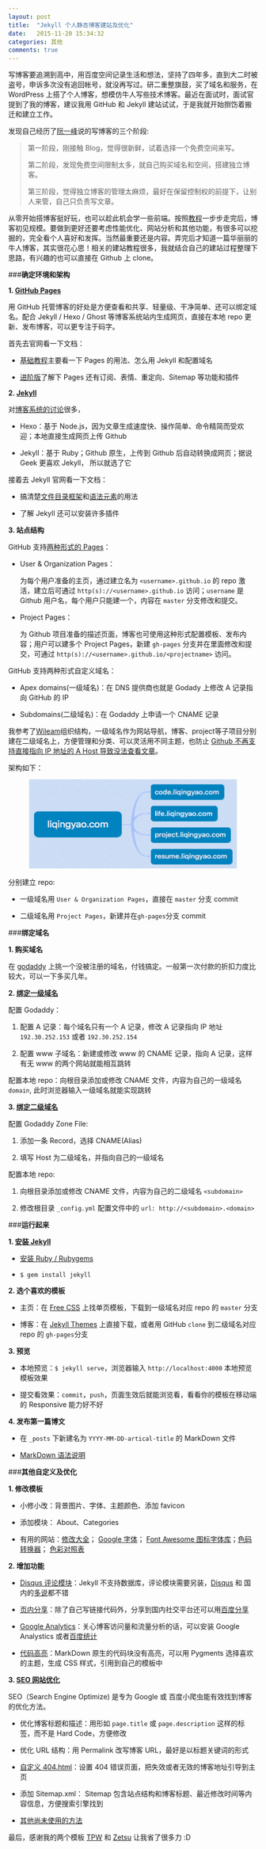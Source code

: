 ```yaml
---
layout: post
title:  "Jekyll 个人静态博客建站及优化"
date:   2015-11-20 15:34:32
categories: 其他
comments: true
---
```

写博客要追溯到高中，用百度空间记录生活和想法，坚持了四年多，直到大二时被盗号，申诉多次没有追回帐号，就没再写过。研二重整旗鼓，买了域名和服务，在 WordPress 上搭了个人博客，想模仿牛人写些技术博客。最近在面试时，面试官提到了我的博客，建议我用 GitHub 和 Jekyll 建站试试，于是我就开始捯饬着搬迁和建立工作。

发现自己经历了[阮一峰](http://www.ruanyifeng.com/blog/2012/08/blogging_with_jekyll.html)说的写博客的三个阶段:

>第一阶段，刚接触 Blog，觉得很新鲜，试着选择一个免费空间来写。
>
>第二阶段，发现免费空间限制太多，就自己购买域名和空间，搭建独立博客。
>
>第三阶段，觉得独立博客的管理太麻烦，最好在保留控制权的前提下，让别人来管，自己只负责写文章。

从零开始搭博客挺好玩，也可以趁此机会学一些前端。按照[教程](http://beiyuu.com/github-pages/)一步步走完后，博客初见规模。要做到更好还要考虑性能优化、网站分析和其他功能，有很多可以挖掘的，完全看个人喜好和发挥。当然最重要还是内容。弄完后才知道一篇华丽丽的牛人博客，其实很花心思！相关的建站教程很多，我就结合自己的建站过程整理下思路，有兴趣的也可以直接在 Github 上 clone。

###**确定环境和架构**

**1. [GitHub Pages](https://pages.github.com/)**

用 GitHub 托管博客的好处是方便查看和共享、轻量级、干净简单、还可以绑定域名。配合 Jekyll / Hexo / Ghost 等博客系统站内生成网页，直接在本地 repo 更新、发布博客，可以更专注于码字。

首先去官网看一下文档：

- [基础教程](https://help.github.com/categories/github-pages-basics/)主要看一下 Pages 的用法、怎么用 Jekyll 和配置域名

- [进阶版](https://help.github.com/categories/github-pages-features/)了解下 Pages 还有订阅、表情、重定向、Sitemap 等功能和插件

**2. [Jekyll](http://jekyllrb.com/)**

对[博客系统的讨论](http://www.zhihu.com/question/21981094)很多，

- Hexo：基于 Node.js，因为文章生成速度快、操作简单、命令精简而受欢迎；本地直接生成网页上传 Github

- Jekyll：基于 Ruby；Github 原生，上传到 Github 后自动转换成网页；据说 Geek 更喜欢 Jekyll， 所以就选了它

接着去 Jekyll 官网看一下文档：

- 搞清楚[文件目录框架](http://jekyllrb.com/docs/structure/)和[语法元素](http://jekyllrb.com/docs/frontmatter/)的用法

- 了解 Jekyll 还可以安装许多插件

**3. 站点结构**

GitHub 支持[两种形式的 Pages](https://help.github.com/articles/user-organization-and-project-pages/)：

- User & Organization Pages：

  为每个用户准备的主页，通过建立名为 `<username>.github.io` 的 repo 激活，建立后可通过 `http(s)://<username>.github.io` 访问；`username` 是 Github 用户名，每个用户只能建一个，内容在 `master` 分支修改和提交。
- Project Pages：

  为 Github 项目准备的描述页面，博客也可使用这种形式配置模板、发布内容；用户可以建多个 Project Pages，新建 `gh-pages` 分支并在里面修改和提交，可通过 `http(s)://<username>.github.io/<projectname>` 访问。

GitHub 支持两种形式自定义域名：

- Apex domains(一级域名)：在 DNS 提供商也就是 Godady 上修改 A 记录指向 GitHub 的 IP

- Subdomains(二级域名)：在 Godaddy 上申请一个 CNAME 记录

我参考了[Wileam](http://http://www.wileam.com)组织结构，一级域名作为网站导航，博客、project等子项目分别建在二级域名上，方便管理和分类、可以灵活用不同主题，也防止 [Github 不再支持直接指向 IP 地址的 A Host 导致没法查看文章](http://myweb.jowai.info/bind-subdomain-on-godaddy-for-github-pages/)。

架构如下：

<p align="center">
  <img width="420px" height="180px" src="/images/structure.png"/>
</p>

分别建立 repo:

- 一级域名用 `User & Organization Pages`，直接在 `master` 分支 commit

- 二级域名用 `Project Pages`，新建并在`gh-pages`分支 commit

###**绑定域名**

**1. 购买域名**

在 [godaddy](https://www.godaddy.com/) 上挑一个没被注册的域名，付钱搞定。一般第一次付款的折扣力度比较大，可以一下多买几年。

**2. [绑定一级域名](https://help.github.com/articles/tips-for-configuring-an-a-record-with-your-dns-provider/)**

配置 Godaddy：

  1. 配置 A 记录：每个域名只有一个 A 记录，修改 A 记录指向 IP 地址 `192.30.252.153` 或者 `192.30.252.154`

  2. 配置 www 子域名：新建或修改 www 的 CNAME 记录，指向 A 记录，这样有无 www 的两个网站就能相互跳转

配置本地 repo：向根目录添加或修改 CNAME 文件，内容为自己的一级域名 `domain`, 此时浏览器输入一级域名就能实现跳转

**3. [绑定二级域名](http://myweb.jowai.info/bind-subdomain-on-godaddy-for-github-pages/)**

配置 Godaddy Zone File:

  1. 添加一条 Record，选择 CNAME(Alias)

  2. 填写 Host 为二级域名，并指向自己的一级域名

配置本地 repo:

  1. 向根目录添加或修改 CNAME 文件，内容为自己的二级域名 `<subdomain>`

  2. 修改根目录 `_config.yml` 配置文件中的 `url: http://<subdomain>.<domain>`

###**运行起来**

**1. [安装 Jekyll](http://jekyllrb.com/docs/installation/)**

- [安装 Ruby / Rubygems ](https://ruby.taobao.org/)

- `$ gem install jekyll`

**2. 选个喜欢的模板**

- 主页：在 [Free CSS](http://www.free-css.com/free-css-templates) 上找单页模板，下载到一级域名对应 repo 的 `master` 分支

- 博客：在 [Jekyll Themes](http://jekyllthemes.org/) 上直接下载，或者用 GitHub `clone` 到二级域名对应 repo 的 `gh-pages`分支

**3. 预览**

- 本地预览：`$ jekyll serve`，浏览器输入 `http://localhost:4000` 本地预览模板效果

- 提交看效果：`commit`，`push`，页面生效后就能浏览看，看看你的模板在移动端的 Responsive 能力好不好

**4. 发布第一篇博文**

- 在 `_posts` 下新建名为 `YYYY-MM-DD-artical-title` 的 MarkDown 文件

- [MarkDown 语法说明](http://sspai.com/25137)

###**其他自定义及优化**

**1. 修改模板**

- 小修小改：背景图片、字体、主题颜色、添加 favicon

- 添加模块： About、Categories

- 有用的网站：[修改大全](http://blog.javachen.com/2013/08/31/my-jekyll-config.html)； [Google 字体](https://www.google.com/fonts)； [Font Awesome 图标字体库](http://fontawesome.dashgame.com/)；[色码转换器](http://www.ifreesite.com/color/color-code-converter.htm)； [色彩对照表](http://rgb.phpddt.com/)

**2. 增加功能**

- [Disqus 评论模块](http://blog.masr.in/geek/add_comment_to_jekyll.html)：Jekyll 不支持数据库，评论模块需要另装，[Disqus](https://disqus.com/) 和 国内的[多说](http://duoshuo.com/)都不错

- [页内分享](http://codingtips.kanishkkunal.in/share-buttons-jekyll/)：除了自己写链接代码外，分享到国内社交平台还可以用[百度分享](http://share.baidu.com/code/)

- [Google Analytics](https://www.google.com/analytics/)：关心博客访问量和流量分析的话，可以安装 Google Analystics 或者[百度统计](http://tongji.baidu.com/web/welcome/login)

- [代码高亮](http://zyzhang.github.io/blog/2012/08/31/highlight-with-Jekyll-and-Pygments/)：MarkDown 原生的代码块没有高亮，可以用 Pygments 选择喜欢的主题，生成 CSS 样式，引用到自己的模板中

**3. [SEO 网站优化](http://jekyll.tips/tutorials/seo/)**

 SEO（Search Engine Optimize) 是专为 Google 或 百度小爬虫能有效找到博客的优化方法。

- 优化博客标题和描述：用形如 `page.title` 或 `page.description` 这样的标签，而不是 Hard Code，方便修改

- 优化 URL 结构：用 Permalink  改写博客 URL，最好是以标题关键词的形式

- [自定义 404.html](http://cn.yizeng.me/2013/05/26/create-a-custom-jekyll-404-page/)：设置 404 错误页面，把失效或者无效的博客地址引导到主页

- 添加 Sitemap.xml： Sitemap 包含站点结构和博客标题、最近修改时间等内容信息，方便搜索引擎找到

- [其他尚未使用的方法](http://vdaubry.github.io/2014/10/21/SEO-for-your-Jekyll-blog/)

最后，感谢我的两个模板 [TPW](https://github.com/mojombo/tpw) 和 [Zetsu](https://github.com/nandomoreirame/zetsu) 让我省了很多力 :D

